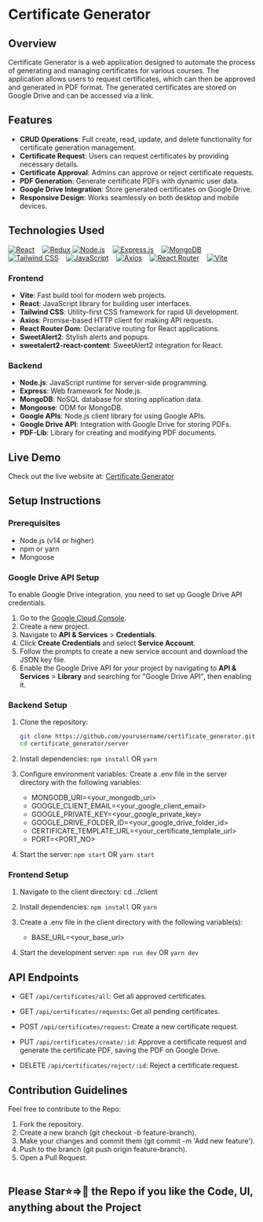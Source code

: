 # Certificate Generator

## Overview

Certificate Generator is a web application designed to automate the process of generating and managing certificates for various courses. The application allows users to request certificates, which can then be approved and generated in PDF format. The generated certificates are stored on Google Drive and can be accessed via a link.

## Features

- **CRUD Operations**: Full create, read, update, and delete functionality for certificate generation management.
- **Certificate Request**: Users can request certificates by providing necessary details.
- **Certificate Approval**: Admins can approve or reject certificate requests.
- **PDF Generation**: Generate certificate PDFs with dynamic user data.
- **Google Drive Integration**: Store generated certificates on Google Drive.
- **Responsive Design**: Works seamlessly on both desktop and mobile devices.

## Technologies Used

[![React](https://img.shields.io/badge/React-20232A?logo=react&logoColor=61DAFB)](#) &nbsp;&nbsp;
[![Redux](https://img.shields.io/badge/Redux-593D88?logo=redux&logoColor=white)](#)
[![Node.js](https://img.shields.io/badge/Node%20js-339933?logo=nodedotjs&logoColor=white)](#) &nbsp;&nbsp;
[![Express.js](https://img.shields.io/badge/Express%20js-000000?logo=express&logoColor=white)](#) &nbsp;&nbsp;
[![MongoDB](https://img.shields.io/badge/MongoDB-4EA94B?logo=mongodb&logoColor=white)](#) &nbsp;&nbsp;
[![Tailwind CSS](https://img.shields.io/badge/Tailwind_CSS-38B2AC?logo=tailwind-css&logoColor=white)](#) &nbsp;&nbsp;
[![JavaScript](https://img.shields.io/badge/JavaScript-323330?logo=javascript&logoColor=F7DF1E)](#) &nbsp;&nbsp;
[![Axios](https://img.shields.io/badge/axios-671ddf?&logo=axios&logoColor=white)](#) &nbsp;&nbsp;
[![React Router](https://img.shields.io/badge/React_Router-CA4245?logo=react-router&logoColor=white)](#) &nbsp;&nbsp;
[![Vite](https://img.shields.io/badge/Vite-B73BFE?logo=vite&logoColor=FFD62E)](#)

### Frontend

- **Vite**: Fast build tool for modern web projects.
- **React**: JavaScript library for building user interfaces.
- **Tailwind CSS**: Utility-first CSS framework for rapid UI development.
- **Axios**: Promise-based HTTP client for making API requests.
- **React Router Dom**: Declarative routing for React applications.
- **SweetAlert2**: Stylish alerts and popups.
- **sweetalert2-react-content**: SweetAlert2 integration for React.

### Backend

- **Node.js**: JavaScript runtime for server-side programming.
- **Express**: Web framework for Node.js.
- **MongoDB**: NoSQL database for storing application data.
- **Mongoose**: ODM for MongoDB.
- **Google APIs**: Node.js client library for using Google APIs.
- **Google Drive API**: Integration with Google Drive for storing PDFs.
- **PDF-Lib**: Library for creating and modifying PDF documents.

## Live Demo

Check out the live website at: [Certificate Generator](https://certificate-generator1.netlify.app)

## Setup Instructions

### Prerequisites

- Node.js (v14 or higher)
- npm or yarn
- Mongoose

### Google Drive API Setup

To enable Google Drive integration, you need to set up Google Drive API credentials.

1. Go to the [Google Cloud Console](https://console.cloud.google.com/).
2. Create a new project.
3. Navigate to **API & Services** > **Credentials**.
4. Click **Create Credentials** and select **Service Account**.
5. Follow the prompts to create a new service account and download the JSON key file.
6. Enable the Google Drive API for your project by navigating to **API & Services** > **Library** and searching for "Google Drive API", then enabling it.

### Backend Setup

1. Clone the repository:

   ```bash
   git clone https://github.com/yourusername/certificate_generator.git
   cd certificate_generator/server

2. Install dependencies:
```npm install```
OR
```yarn```

3. Configure environment variables: Create a .env file in the server directory with the following variables:

   - MONGODB_URI=<your_mongodb_uri>
   - GOOGLE_CLIENT_EMAIL=<your_google_client_email>
   - GOOGLE_PRIVATE_KEY=<your_google_private_key>
   - GOOGLE_DRIVE_FOLDER_ID=<your_google_drive_folder_id>
   - CERTIFICATE_TEMPLATE_URL=<your_certificate_template_url>
   - PORT=<PORT_NO>

4. Start the server:
```npm start```
OR
```yarn start```

### Frontend Setup

1. Navigate to the client directory:
cd ../client

2. Install dependencies:
```npm install```
OR
```yarn```

3. Create a .env file in the client directory with the following variable(s):

   - BASE_URL=<your_base_url>

4. Start the development server:
```npm run dev```
OR
```yarn dev```

## API Endpoints

- GET `/api/certificates/all`: Get all approved certificates.

- GET `/api/certificates/requests`: Get all pending certificates.

- POST `/api/certificates/request`: Create a new certificate request.

- PUT `/api/certificates/create/:id`: Approve a certificate request and generate the certificate PDF, saving the PDF on Google Drive.

- DELETE `/api/certificates/reject/:id`: Reject a certificate request.

## Contribution Guidelines

Feel free to contribute to the Repo:

1. Fork the repository.
2. Create a new branch (git checkout -b feature-branch).
3. Make your changes and commit them (git commit -m 'Add new feature').
4. Push to the branch (git push origin feature-branch).
5. Open a Pull Request.
<br/><br/>

## Please Star⭐=>🌟 the Repo if you like the Code, UI, anything about the Project
